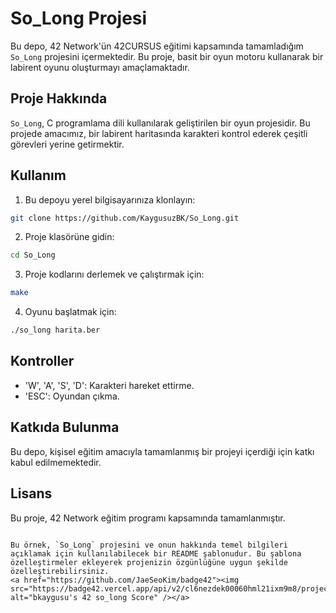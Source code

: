 # So_Long Projesi

Bu depo, 42 Network'ün 42CURSUS eğitimi kapsamında tamamladığım `So_Long` projesini içermektedir. Bu proje, basit bir oyun motoru kullanarak bir labirent oyunu oluşturmayı amaçlamaktadır.

## Proje Hakkında

`So_Long`, C programlama dili kullanılarak geliştirilen bir oyun projesidir. Bu projede amacımız, bir labirent haritasında karakteri kontrol ederek çeşitli görevleri yerine getirmektir.

## Kullanım

1. Bu depoyu yerel bilgisayarınıza klonlayın:

```bash
git clone https://github.com/KaygusuzBK/So_Long.git
```

2. Proje klasörüne gidin:

```bash
cd So_Long
```

3. Proje kodlarını derlemek ve çalıştırmak için:

```bash
make
```

4. Oyunu başlatmak için:

```bash
./so_long harita.ber
```

## Kontroller

- 'W', 'A', 'S', 'D': Karakteri hareket ettirme.
- 'ESC': Oyundan çıkma.

## Katkıda Bulunma

Bu depo, kişisel eğitim amacıyla tamamlanmış bir projeyi içerdiği için katkı kabul edilmemektedir.

## Lisans

Bu proje, 42 Network eğitim programı kapsamında tamamlanmıştır.
```

Bu örnek, `So_Long` projesini ve onun hakkında temel bilgileri açıklamak için kullanılabilecek bir README şablonudur. Bu şablona özelleştirmeler ekleyerek projenizin özgünlüğüne uygun şekilde özelleştirebilirsiniz.
<a href="https://github.com/JaeSeoKim/badge42"><img src="https://badge42.vercel.app/api/v2/cl6nezdek00060hml21ixm9m8/project/2876068" alt="bkaygusu's 42 so_long Score" /></a>

